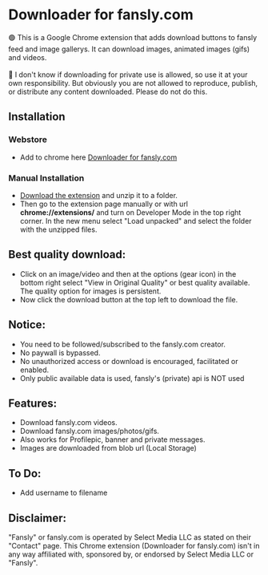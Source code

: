# Downloader for fansly.com
🟢 This is a Google Chrome extension that adds download buttons to fansly feed and image gallerys. It can download images, animated images (gifs) and videos.<br><br>
🔴 I don't know if downloading for private use is allowed, so use it at your own responsibility. But obviously you are not allowed to reproduce, publish, or distribute any content downloaded. Please do not do this.

## Installation
### Webstore
* Add to chrome here [Downloader for fansly.com](https://chrome.google.com/webstore/detail/downloader-for-fanslycom/jgaacnifclemplimidkjfhllbdpmhpoo)

### Manual Installation
* <a href="https://github.com/Motyldrogi/fansly-downloader/archive/refs/heads/main.zip" target="_blank">Download the extension</a> and unzip it to a folder.
* Then go to the extension page manually or with url **chrome://extensions/** and turn on Developer Mode in the top right corner. In the new menu select "Load unpacked" and select the folder with the unzipped files.

## Best quality download:
* Click on an image/video and then at the options (gear icon) in the bottom right select "View in Original Quality" or best quality available. The quality option for images is persistent.
* Now click the download button at the top left to download the file.

## Notice:
* You need to be followed/subscribed to the fansly.com creator.
* No paywall is bypassed.
* No unauthorized access or download is encouraged, facilitated or enabled.
* Only public available data is used, fansly's (private) api is NOT used

## Features:
* Download fansly.com videos.
* Download fansly.com images/photos/gifs.
* Also works for Profilepic, banner and private messages.
* Images are downloaded from blob url (Local Storage)

## To Do:
* Add username to filename

## Disclaimer:
"Fansly" or fansly.com is operated by Select Media LLC as stated on their "Contact" page. This Chrome extension (Downloader for fansly.com) isn't in any way affiliated with, sponsored by, or endorsed by Select Media LLC or "Fansly".
